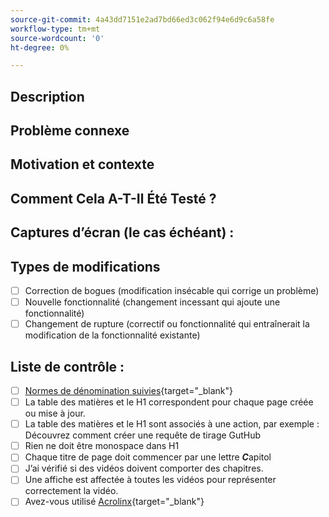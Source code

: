 ```yaml
---
source-git-commit: 4a43dd7151e2ad7bd66ed3c062f94e6d9c6a58fe
workflow-type: tm+mt
source-wordcount: '0'
ht-degree: 0%

---
```

<!--- Provide a general summary of your changes in the Title above -->

## Description

<!--- Describe your changes in detail -->

## Problème connexe

<!--- This project only accepts pull requests related to open issues -->
<!--- If suggesting a new feature or change, please discuss it in an issue first -->
<!--- If fixing a bug, there should be an issue describing it with steps to reproduce -->
<!--- Please link to the issue here: -->

## Motivation et contexte

<!--- Why is this change required? What problem does it solve? -->

## Comment Cela A-T-Il Été Testé ?

<!--- Please describe in detail how you tested your changes. -->
<!--- Include details of your testing environment, and the tests you ran to -->
<!--- see how your change affects other areas of the code, etc. -->

## Captures d’écran (le cas échéant) :

## Types de modifications

<!--- What types of changes does your code introduce? Put an `x` in all the boxes that apply: -->

- [ ] Correction de bogues (modification insécable qui corrige un problème)
- [ ] Nouvelle fonctionnalité (changement incessant qui ajoute une fonctionnalité)
- [ ] Changement de rupture (correctif ou fonctionnalité qui entraînerait la modification de la fonctionnalité existante)

## Liste de contrôle :


<!--- Go over all the following points, and put an `x` in all the boxes that apply. -->
<!--- If you're unsure about any of these, don't hesitate to ask. We're here to help! -->

- [ ] [Normes de dénomination suivies]([https://opensource.adobe.com/cla.html](https://wiki.corp.adobe.com/display/DMSArchitecture/Naming+Standards)){target="_blank"}
- [ ] La table des matières et le H1 correspondent pour chaque page créée ou mise à jour.
- [ ] La table des matières et le H1 sont associés à une action, par exemple : Découvrez comment créer une requête de tirage GutHub
- [ ] Rien ne doit être monospace dans H1
- [ ] Chaque titre de page doit commencer par une lettre ***C***apitol
- [ ] J’ai vérifié si des vidéos doivent comporter des chapitres.
- [ ] Une affiche est affectée à toutes les vidéos pour représenter correctement la vidéo.
- [ ] Avez-vous utilisé [Acrolinx](https://experienceleague.corp.adobe.com/docs/authoring-guide-exl/using/style-guide/acrolinx.html){target="_blank"}
